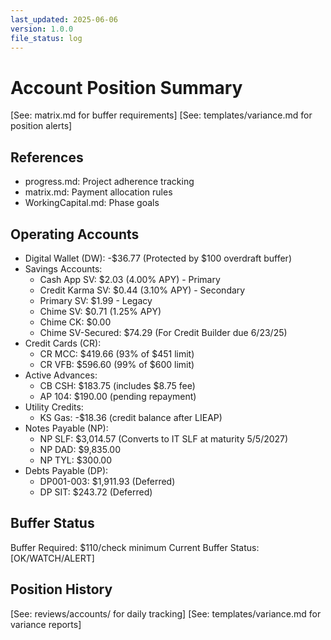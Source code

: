 ```yaml
---
last_updated: 2025-06-06
version: 1.0.0
file_status: log
---
```


# Account Position Summary

[See: matrix.md for buffer requirements]
[See: templates/variance.md for position alerts]

## References
- progress.md: Project adherence tracking
- matrix.md: Payment allocation rules
- WorkingCapital.md: Phase goals

## Operating Accounts
- Digital Wallet (DW): -$36.77 (Protected by $100 overdraft buffer)
- Savings Accounts:
  * Cash App SV: $2.03 (4.00% APY) - Primary
  * Credit Karma SV: $0.44 (3.10% APY) - Secondary
  * Primary SV: $1.99 - Legacy
  * Chime SV: $0.71 (1.25% APY)
  * Chime CK: $0.00
  * Chime SV-Secured: $74.29 (For Credit Builder due 6/23/25)
- Credit Cards (CR):
  * CR MCC: $419.66 (93% of $451 limit)
  * CR VFB: $596.60 (99% of $600 limit)
- Active Advances:
  * CB CSH: $183.75 (includes $8.75 fee)
  * AP 104: $190.00 (pending repayment)
- Utility Credits:
  * KS Gas: -$18.36 (credit balance after LIEAP)
- Notes Payable (NP):
  * NP SLF: $3,014.57 (Converts to IT SLF at maturity 5/5/2027)
  * NP DAD: $9,835.00
  * NP TYL: $300.00
- Debts Payable (DP):
  * DP001-003: $1,911.93 (Deferred)
  * DP SIT: $243.72 (Deferred)

## Buffer Status
Buffer Required: $110/check minimum
Current Buffer Status: [OK/WATCH/ALERT]

## Position History
[See: reviews/accounts/ for daily tracking]
[See: templates/variance.md for variance reports]
